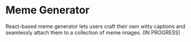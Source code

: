 # Meme Generator

React-based meme generator lets users craft their own witty captions and seamlessly attach them to a collection of meme images. (IN PROGRESS)
